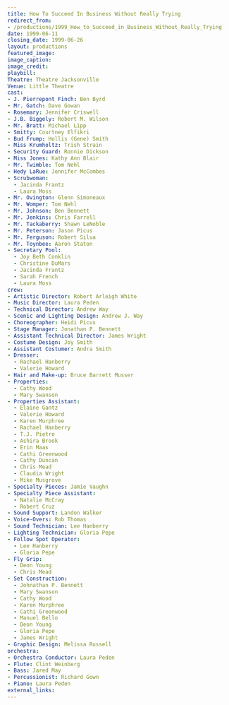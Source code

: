 ```yaml
---
title: How To Succeed In Business Without Really Trying
redirect_from:
- /productions/1999_How_to_Succeed_in_Business_Without_Really_Trying
date: 1999-06-11
closing_date: 1999-06-26
layout: productions
featured_image:
image_caption:
image_credit:
playbill:
Theatre: Theatre Jacksonville
Venue: Little Theatre
cast:
- J. Pierrepont Finch: Ben Byrd
- Mr. Gatch: Dave Gowan
- Rosemary: Jennifer Criswell
- J.B. Biggely: Robert M. Wilson
- Mr. Bratt: Michael Lipp
- Smitty: Courtney Elfikri
- Bud Frump: Hollis (Gene) Smith
- Miss Krumholtz: Trish Strain
- Security Guard: Ronnie Dickson
- Miss Jones: Kathy Ann Blair
- Mr. Twimble: Tom Nehl
- Hedy LaRue: Jennifer McCombes
- Scrubwoman:
  - Jacinda Frantz
  - Laura Moss
- Mr. Ovington: Glenn Simoneaux
- Mr. Womper: Tom Nehl
- Mr. Johnson: Ben Bennett
- Mr. Jenkins: Chris Farrell
- Mr. Tackaberry: Shawn LeNoble
- Mr. Peterson: Jason Picus
- Mr. Ferguson: Robert Silva
- Mr. Toynbee: Aaron Staton
- Secretary Pool:
  - Joy Beth Conklin
  - Christine DuMars
  - Jacinda Frantz
  - Sarah French
  - Laura Moss
crew:
- Artistic Director: Robert Arleigh White
- Music Director: Laura Peden
- Technical Director: Andrew Way
- Scenic and Lighting Design: Andrew J. Way
- Choreographer: Heidi Picus
- Stage Manager: Jonathan P. Bennett
- Assistant Technical Director: James Wright
- Costume Design: Joy Smith
- Assistant Costumer: Andra Smith
- Dresser:
  - Rachael Hanberry
  - Valerie Howard
- Hair and Make-up: Bruce Barrett Musser
- Properties:
  - Cathy Wood
  - Mary Swanson
- Properties Assistant:
  - Elaine Gantz
  - Valerie Howard
  - Karen Murphree
  - Rachael Hanberry
  - T.J. Pietro
  - Ashira Brook
  - Erin Maas
  - Cathi Greenwood
  - Cathy Duncan
  - Chris Mead
  - Claudia Wright
  - Mike Musgrove
- Specialty Pieces: Jamie Vaughn
- Specialty Piece Assistant:
  - Natalie McCray
  - Robert Cruz
- Sound Support: Landon Walker
- Voice-Overs: Rob Thomas
- Sound Technician: Lee Hanberry
- Lighting Technician: Gloria Pepe
- Follow Spot Operator:
  - Lee Hanberry
  - Gloria Pepe
- Fly Grip:
  - Deon Young
  - Chris Mead
- Set Construction:
  - Johnathan P. Bennett
  - Mary Swanson
  - Cathy Wood
  - Karen Murphree
  - Cathi Greenwood
  - Manuel Bello
  - Deon Young
  - Gloria Pepe
  - James Wright
- Graphic Design: Melissa Russell
orchestra:
- Orchestra Conductor: Laura Peden
- Flute: Clint Weinberg
- Bass: Jared May
- Percussionist: Richard Gown
- Piano: Laura Peden
external_links:
---
```

